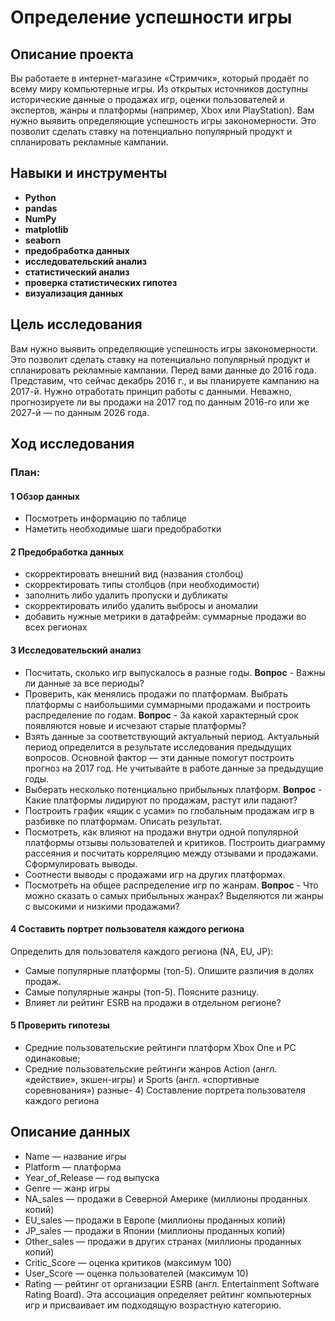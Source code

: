 # Определение успешности игры


## Описание проекта

Вы работаете в интернет-магазине «Стримчик», который продаёт по всему миру компьютерные игры. Из открытых источников доступны исторические данные о продажах игр, оценки пользователей и экспертов, жанры и платформы (например, Xbox или PlayStation). Вам нужно выявить определяющие успешность игры закономерности. Это позволит сделать ставку на потенциально популярный продукт и спланировать рекламные кампании.

## Навыки и инструменты

- **Python**
- **pandas**
- **NumPy**
- **matplotlib**
- **seaborn**
- **предобработка данных**
- **исследовательский анализ**
- **статистический анализ**
- **проверка статистических гипотез**
- **визуализация данных**

## Цель исследования

Вам нужно выявить определяющие успешность игры закономерности. Это позволит сделать ставку на потенциально популярный продукт и спланировать рекламные кампании.
Перед вами данные до 2016 года. Представим, что сейчас декабрь 2016 г., и вы планируете кампанию на 2017-й. Нужно отработать принцип работы с данными. Неважно, прогнозируете ли вы продажи на 2017 год по данным 2016-го или же 2027-й — по данным 2026 года.

## Ход исследования

### План:
#### 1 Обзор данных

- Посмотреть информацию по таблице
- Наметить необходимые шаги предобработки
#### 2 Предобработка данных

- скорректировать внешний вид (названия столбоц)
- скорректировать типы столбцов (при необходимости)
- заполнить либо удалить пропуски и дубликаты
- скорректировать илибо удалить выбросы и аномалии
- добавить нужные метрики в датафрейм: суммарные продажи во всех регионах
#### 3 Исследовательский анализ

- Посчитать, сколько игр выпускалось в разные годы. **Вопрос** - Важны ли данные за все периоды?
- Проверить, как менялись продажи по платформам. Выбрать платформы с наибольшими суммарными продажами и построить распределение по годам. **Вопрос** - За какой характерный срок появляются новые и исчезают старые платформы?
- Взять данные за соответствующий актуальный период. Актуальный период определится в результате исследования предыдущих вопросов. Основной фактор — эти данные помогут построить прогноз на 2017 год. Не учитывайте в работе данные за предыдущие годы.
- Выберать  несколько потенциально прибыльных платформ. **Вопрос** - Какие платформы лидируют по продажам, растут или падают? 
- Построить график «ящик с усами» по глобальным продажам игр в разбивке по платформам. Описать  результат.
- Посмотреть, как влияют на продажи внутри одной популярной платформы отзывы пользователей и критиков. Построить диаграмму рассеяния и посчитать корреляцию между отзывами и продажами. Сформулировать выводы.
- Соотнести выводы с продажами игр на других платформах.
- Посмотреть на общее распределение игр по жанрам. **Вопрос** - Что можно сказать о самых прибыльных жанрах? Выделяются ли жанры с высокими и низкими продажами?
#### 4 Составить портрет пользователя каждого региона

Определить для пользователя каждого региона (NA, EU, JP):

- Самые популярные платформы (топ-5). Опишите различия в долях продаж.
- Самые популярные жанры (топ-5). Поясните разницу.
- Влияет ли рейтинг ESRB на продажи в отдельном регионе?
#### 5 Проверить гипотезы

- Средние пользовательские рейтинги платформ Xbox One и PC одинаковые;
- Средние пользовательские рейтинги жанров Action (англ. «действие», экшен-игры) и Sports (англ. «спортивные соревнования») разные- 4) Составление портрета пользователя каждого региона

## Описание данных
- Name — название игры
- Platform — платформа
- Year_of_Release — год выпуска
- Genre — жанр игры
- NA_sales — продажи в Северной Америке (миллионы проданных копий)
- EU_sales — продажи в Европе (миллионы проданных копий)
- JP_sales — продажи в Японии (миллионы проданных копий)
- Other_sales — продажи в других странах (миллионы проданных копий)
- Critic_Score — оценка критиков (максимум 100)
- User_Score — оценка пользователей (максимум 10)
- Rating — рейтинг от организации ESRB (англ. Entertainment Software Rating Board). Эта ассоциация определяет рейтинг компьютерных игр и присваивает им подходящую возрастную категорию.
